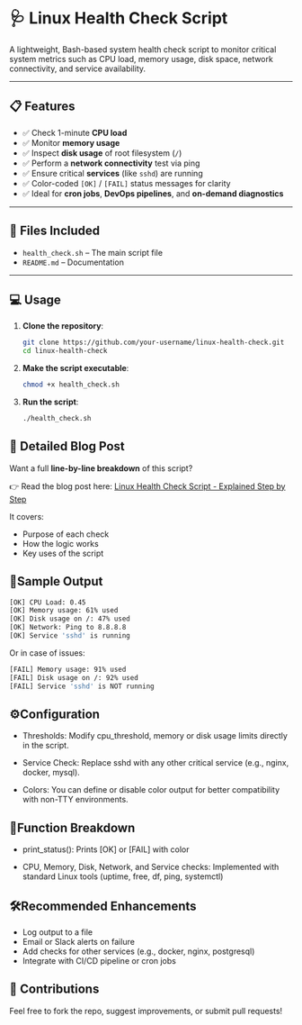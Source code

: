 # 🩺 Linux Health Check Script

A lightweight, Bash-based system health check script to monitor critical system metrics such as CPU load, memory usage, disk space, network connectivity, and service availability.

---

## 📋 Features

- ✅ Check 1-minute **CPU load**
- ✅ Monitor **memory usage**
- ✅ Inspect **disk usage** of root filesystem (`/`)
- ✅ Perform a **network connectivity** test via ping
- ✅ Ensure critical **services** (like `sshd`) are running
- ✅ Color-coded `[OK]` / `[FAIL]` status messages for clarity
- ✅ Ideal for **cron jobs**, **DevOps pipelines**, and **on-demand diagnostics**

---

## 📂 Files Included

- `health_check.sh` – The main script file
- `README.md` – Documentation

---

## 💻 Usage

1. **Clone the repository**:

   ```bash
   git clone https://github.com/your-username/linux-health-check.git
   cd linux-health-check

2. **Make the script executable**:

   ```bash
   chmod +x health_check.sh
   
4. **Run the script**:

   ```bash
   ./health_check.sh

## 📖 Detailed Blog Post

Want a full **line-by-line breakdown** of this script?

👉 Read the blog post here: [Linux Health Check Script - Explained Step by Step](https://shell-scripting-to-monitor-system-health.hashnode.dev/lightweight-linux-system-health-check-script)

It covers:
- Purpose of each check
- How the logic works
- Key uses of the script

## 🧪Sample Output
   
```bash
[OK] CPU Load: 0.45
[OK] Memory usage: 61% used
[OK] Disk usage on /: 47% used
[OK] Network: Ping to 8.8.8.8
[OK] Service 'sshd' is running
```
Or in case of issues:
```bash
[FAIL] Memory usage: 91% used
[FAIL] Disk usage on /: 92% used
[FAIL] Service 'sshd' is NOT running
```

## ⚙️Configuration

- Thresholds:
  Modify cpu_threshold, memory or disk usage limits directly in the script.

- Service Check:
  Replace sshd with any other critical service (e.g., nginx, docker, mysql).

- Colors:
  You can define or disable color output for better compatibility with non-TTY environments.

## 🧩Function Breakdown

- print_status(): Prints [OK] or [FAIL] with color

- CPU, Memory, Disk, Network, and Service checks: Implemented with standard Linux tools (uptime, free, df, ping, systemctl)

## 🛠️Recommended Enhancements

- Log output to a file
- Email or Slack alerts on failure
- Add checks for other services (e.g., docker, nginx, postgresql)
- Integrate with CI/CD pipeline or cron jobs

## 🙌 Contributions

  Feel free to fork the repo, suggest improvements, or submit pull requests!

